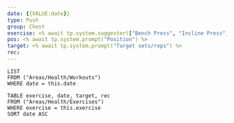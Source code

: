 ```yaml
---
date: {{VALUE:date}}
type: Push
group: Chest
exercise: <% await tp.system.suggester(["Bench Press", "Incline Press", "Dumbbell Press", "Dumbbell Incline", "Chest Press", "Decline Cable Chest Fly", "Incline Cable Chest Fly", "Incline Dumbbell Fly", "Decline Dumbbell Fly", "Seated Chest Fly", "Chest Press", "Iso Lateral Incline", "Iso Lateral Decline", "Dumbell Close Press", "Dips", "Pushups"], ["Bench Press", "Incline Press", "Dumbbell Press", "Dumbbell Incline", "Chest Press", "Decline Cable Chest Fly", "Incline Cable Chest Fly", "Incline Dumbbell Fly", "Decline Dumbbell Fly", "Seated Chest Fly", "Chest Press", "Iso Lateral Incline", "Iso Lateral Decline", "Dumbell Close Press", "Dips", "Pushups"]) %>
pos: <% await tp.system.prompt("Position") %>
target: <% await tp.system.prompt("Target sets/reps") %>
rec:
---
```


```dataview
LIST
FROM ("Areas/Health/Workouts")
WHERE date = this.date
```

```dataview
TABLE exercise, date, target, rec
FROM ("Areas/Health/Exercises")
WHERE exercise = this.exercise
SORT date ASC
```